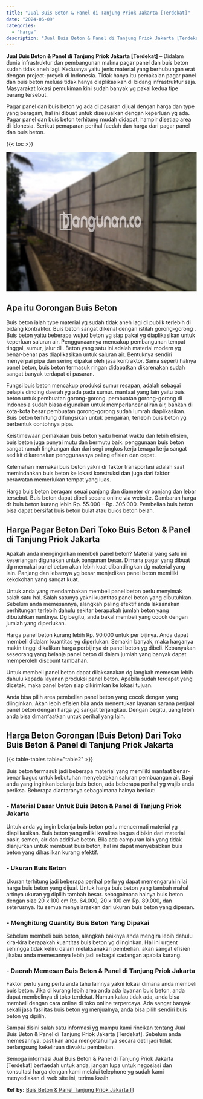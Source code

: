 ```yaml
---
title: "Jual Buis Beton & Panel di Tanjung Priok Jakarta [Terdekat]"
date: "2024-06-09"
categories: 
  - "harga"
description: "Jual Buis Beton & Panel di Tanjung Priok Jakarta [Terdekat]. Semoga informasi Jual Buis Beton & Panel di Tanjung Priok Jakarta [Terdekat] berfaedah untuk a..."
---
```


**Jual Buis Beton & Panel di Tanjung Priok Jakarta \[Terdekat\]** – Didalam dunia infrastruktur dan pembangunan makna pagar panel dan buis beton sudah tidak aneh lagi. Keduanya yaitu jenis material yang berhubungan erat dengan project-proyek di Indonesia. Tidak hanya itu pemakaian pagar panel dan buis beton meluas tidak hanya diaplikasikan di bidang infrastruktur saja. Masyarakat lokasi pemukiman kini sudah banyak yg pakai kedua tipe barang tersebut.

Pagar panel dan buis beton yg ada di pasaran dijual dengan harga dan type yang beragam, hal ini dibuat untuk disesuaikan dengan keperluan yg ada. Pagar panel dan buis beton terhitung mudah didapat, hampir disetiap area di Idonesia. Berikut pemaparan perihal faedah dan harga dari pagar panel dan buis beton.

{{< toc >}}

![Jual Buis Beton & Panel di Tanjung Priok Jakarta [Terdekat]](/images/jual-panel-buis-beton-murah-37.png)

## Apa itu Gorongan Buis Beton

Buis beton ialah type material yg sudah tidak aneh lagi di publik terlebih di bidang kontraktor. Buis beton sangat dikenal dengan istilah gorong-gorong . Buis beton yaitu beberapa wujud beton yg siap pakai yg diaplikasikan untuk keperluan saluran air. Penggunaannya mencakup pembangunan tempat tinggal, sumur, jalur dll. Beton yang satu ini adalah material modern yg benar-benar pas diaplikasikan untuk saluran air. Bentuknya sendiri menyerpai pipa dan sering dipakai oleh jasa kontraktor. Sama seperti halnya panel beton, buis beton termasuk ringan didapatkan dikarenakan sudah sangat banyak terdapat di pasaran.

Fungsi buis beton mencakup produksi sumur resapan, adalah sebagai pelapis dinding daerah yg ada pada sumur. manfaat yang lain yaitu buis beton untuk pembuatan gorong-gorong. pembuatan gorong-gorong di Indonesia sudah biasa digunakan untuk memperlancar aliran air, bahkan di kota-kota besar pembuatan gorong-gorong sudah lumrah diaplikasikan. Buis beton terhitung difungsikan untuk pengairan, terlebih buis beton yg berbentuk contohnya pipa.

Keistimewaan pemakaian buis beton yaitu hemat waktu dan lebih efisien, buis beton juga punyai mutu dan bermutu baik. penggunaan buis beton sangat ramah lingkungan dan dari segi ongkos kerja tenaga kerja sangat sedikit dikarenakan penggunaanya paling efisien dan cepat.

Kelemahan memakai buis beton yakni dr faktor transportasi adalah saat memindahkan buis beton ke lokasi konstruksi dan juga dari faktor perawatan memerlukan tempat yang luas.

Harga buis beton beragam seuai panjang dan diameter dr panjang dan lebar tersebut. Buis beton dapat dibeli secara online via website. Gambaran harga dr buis beton kurang lebih Rp. 55.000 – Rp. 305.000. Pembelian buis beton bisa dapat bersifat buis beton bulat atau buios beton belah.

## Harga Pagar Beton Dari Toko Buis Beton & Panel di Tanjung Priok Jakarta

Apakah anda menginginkan membeli panel beton? Material yang satu ini keseriangan digunakan untuk bangunan besar. Dimana pagar yang dibuat dg memakai panel beton akan lebih kuat dibandingkan dg material yang lain. Panjang dan lebarnya yg besar menjadikan panel beton memiliki kekokohan yang sangat kuat.

Untuk anda yang mendambakan membeli panel beton perlu menyimak salah satu hal. Salah satunya yakni kuantitas panel beton yang dibutuhkan. Sebelum anda memesannya, alangkah paling efektif anda laksanakan perhitungan terlebih dahulu sekitar berapakah jumlah beton yang dibutuhkan nantinya. Dg begitu, anda bakal membeli yang cocok dengan jumlah yang diperlukan.

Harga panel beton kurang lebih Rp. 90.000 untuk per bijinya. Anda dapat membeli didalam kuantitas yg diperlukan. Semakin banyak, maka harganya makin tinggi dikalikan harga perbijinya dr panel beton yg dibeli. Kebanyakan seseorang yang belanja panel beton di dalam jumlah yang banyak dapat memperoleh discount tambahan.

Untuk membeli panel beton dapat dilaksanakan dg langkah memesan lebih dahulu kepada layanan produksi panel beton. Apabila sudah terdapat yang dicetak, maka panel beton siap dikirimkan ke lokasi tujuan.

Anda bisa pilih area pembelian panel beton yang cocok dengan yang diinginkan. Akan lebih efisien bila anda menentukan layanan sarana penjual panel beton dengan harga yg sangat terjangkau. Dengan begitu, uang lebih anda bisa dimanfaatkan untuk perihal yang lain.

## Harga Beton Gorongan (Buis Beton) Dari Toko Buis Beton & Panel di Tanjung Priok Jakarta

{{< table-tables table="table2" >}}

Buis beton termasuk jadi beberapa material yang memiliki manfaat benar-benar bagus untuk kebutuhan menyebabkan saluran pembuangan air. Bagi anda yang inginkan belanja buis beton, ada beberapa perihal yg wajib anda periksa. Beberapa diantaranya sebagaimana halnya berikut:

### \- Material Dasar Untuk Buis Beton & Panel di Tanjung Priok Jakarta

Untuk anda yg ingin belanja buis beton perlu mencermati material yg diaplikasikan. Buis beton yang miliki kwalitas bagus dibikin dari material pasir, semen, air dan additive beton. Bila ada campuran lain yang tidak dianjurkan untuk membuat buis beton, hal ini dapat menyebabkan buis beton yang dihasilkan kurang efektif.

### \- Ukuran Buis Beton

Ukuran terhitung jadi beberapa perihal perlu yg dapat memengaruhi nilai harga buis beton yang dijual. Untuk harga buis beton yang tambah mahal artinya ukuran yg dipilih tambah besar. sebagaimana halnya buis beton dengan size 20 x 100 cm Rp. 64.000, 20 x 100 cm Rp. 89.000, dan seterusnya. Itu semua menyelaraskan dari ukuran buis beton yang dipesan.

### \- Menghitung Quantity Buis Beton Yang Dipakai

Sebelum membeli buis beton, alangkah baiknya anda mengira lebih dahulu kira-kira berapakah kuantitas buis beton yg diinginkan. Hal ini urgent sehingga tidak keliru dalam melaksanakan pembelian. akan sangat efisien jikalau anda memesannya lebih jadi sebagai cadangan apabila kurang.

### \- Daerah Memesan Buis Beton & Panel di Tanjung Priok Jakarta

Faktor perlu yang perlu anda tahu lainnya yakni lokasi dimana anda membeli buis beton. Jika di kurang lebih area anda ada layanan buis beton, anda dapat membelinya di toko terdekat. Namun kalau tidak ada, anda bisa membeli dengan cara online di toko online terpercaya. Ada sangat banyak sekali jasa fasilitas buis beton yg menjualnya, anda bisa pilih sendiri buis beton yg dipilih.

Sampai disini salah satu informasi yg mampu kami rincikan tentang Jual Buis Beton & Panel di Tanjung Priok Jakarta \[Terdekat\]. Sebelum anda memesannya, pastikan anda mengetahuinya secara detil jadi tidak berlangsung kekeliruan diwaktu pembelian.

Semoga informasi Jual Buis Beton & Panel di Tanjung Priok Jakarta \[Terdekat\] berfaedah untuk anda, jangan lupa untuk negosiasi dan konsultasi harga dengan kami melalui telephone yg sudah kami menyediakan di web site ini, terima kasih.

**Ref by:** [Buis Beton & Panel Tanjung Priok Jakarta []](https://id.wikipedia.org/wiki/Buis)
